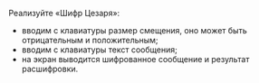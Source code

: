 Реализуйте «Шифр Цезаря»:

- вводим с клавиатуры размер смещения, оно может быть отрицательным и положительным;
- вводим с клавиатуры текст сообщения;
- на экран выводится шифрованное сообщение и результат расшифровки.
